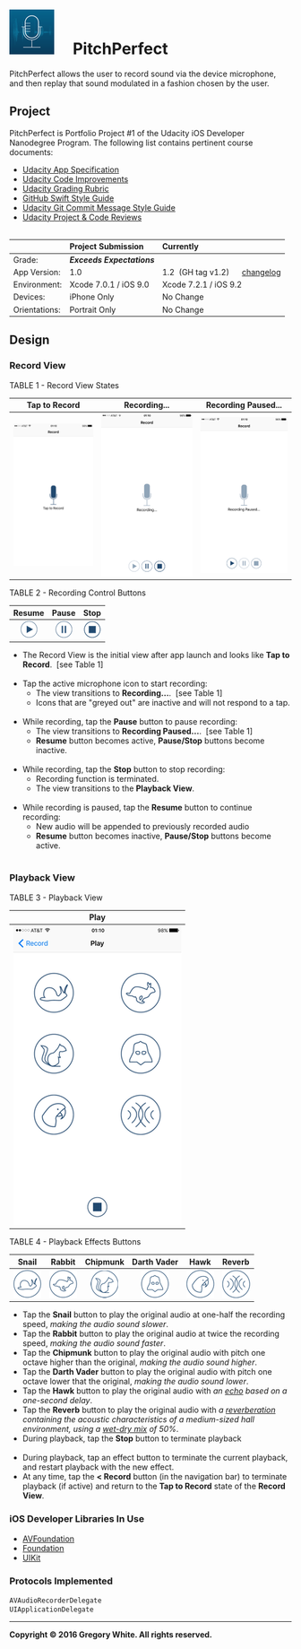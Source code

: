 # ![App Icon](./Paperwork/images/PitchPerfectAppIcon_80.png)&nbsp;&nbsp;&nbsp;&nbsp;&nbsp;PitchPerfect

PitchPerfect allows the user to record sound via the device microphone, and then replay that sound modulated in a fashion chosen by the user.

## Project

PitchPerfect is Portfolio Project #1 of the Udacity iOS Developer Nanodegree Program.  The following list contains pertinent course documents:  

* [Udacity App Specification](./Paperwork/Udacity/UdacityAppSpecification.pdf)  
* [Udacity Code Improvements](./Paperwork/Udacity/UdacityCodeImprovements.pdf)
* [Udacity Grading Rubric](./Paperwork/Udacity/UdacityGradingRubric.pdf)  
* [GitHub Swift Style Guide](./Paperwork/Udacity/GitHubSwiftStyleGuide.pdf)  
* [Udacity Git Commit Message Style Guide](./Paperwork/Udacity/UdacityGitCommitMessageStyleGuide.pdf)  
* [Udacity Project & Code Reviews](https://review.udacity.com/#!/reviews/48019)<br/><br/>

|               | Project Submission          | Currently
| :---          | :---                        | :---      |
| Grade:        |  ***Exceeds Expectations*** |           |  
| App Version:  | 1.0                         | 1.2&nbsp;&nbsp;(GH tag v1.2)&nbsp;&nbsp;&nbsp;&nbsp;&nbsp;&nbsp;[changelog](./Paperwork/READMEFiles/ChangeLog.md)|
| Environment:  | Xcode 7.0.1 / iOS 9.0       | Xcode 7.2.1 / iOS 9.2 |
| Devices:      | iPhone Only                 | No Change |
| Orientations: | Portrait Only               | No Change |

## Design

### Record View

TABLE 1 - Record View States

| Tap to Record | Recording... | Recording Paused... |
| :---:         | :---:        | :---:               |
| ![Tap to Record View](./Paperwork/images/TapToRecordView.png) | ![Recording View](./Paperwork/images/RecordingView.png) | ![Recording Paused View](./Paperwork/images/RecordingPausedView.png) |

TABLE 2 - Recording Control Buttons

| Resume | Pause | Stop  |
| :---:  | :---: | :---: |
| ![Resume Button](./Paperwork/images/ResumeButton_30.png) | ![Pause Button](./Paperwork/images/PauseButton_30.png) | ![Stop Button](./Paperwork/images/StopButton_30.png) |

* The Record View is the initial view after app launch and looks like **Tap to Record**.&nbsp;&nbsp;[see Table 1]<br/><br/>
* Tap the active microphone icon to start recording:  
  - The view transitions to **Recording...**.&nbsp;&nbsp;[see Table 1]
  - Icons that are "greyed out" are inactive and will not respond to a tap.<br/><br/>
* While recording, tap the **Pause** button to pause recording:
  - The view transitions to **Recording Paused...**.&nbsp;&nbsp;[see Table 1]
  - **Resume** button becomes active, **Pause/Stop** buttons become inactive.<br/><br/>
* While recording, tap the **Stop** button to stop recording:
  - Recording function is terminated.
  - The view transitions to the **Playback View**.<br/><br/>
* While recording is paused, tap the **Resume** button to continue recording:
  - New audio will be appended to previously recorded audio
  - **Resume** button becomes inactive, **Pause/Stop** buttons become active.<br/><br/>

### Playback View

TABLE 3 - Playback View

| Play                                      | 
| :---:                           |                      
| ![Playback View](./Paperwork/images/PlayView.png) |

TABLE 4 - Playback Effects Buttons

| Snail  | Rabbit | Chipmunk | Darth Vader | Hawk  | Reverb |
| :---:  | :---:  | :---:    | :---:       | :---: | :---:  | 
| ![Snail Button](./Paperwork/images/SnailButton_50.png) | ![Rabbit Button](./Paperwork/images/RabbitButton_50.png) | ![Chipmunk Button](./Paperwork/images/ChipmunkButton_50.png) | ![Darth Vader Button](./Paperwork/images/DarthVaderButton_50.png) | ![Hawk Button](./Paperwork/images/HawkButton_50.png) | ![Reverb Button](./Paperwork/images/ReverbButton_50.png)

* Tap the **Snail** button to play the original audio at one-half the recording speed, *making the audio sound slower*.
* Tap the **Rabbit** button to play the original audio at twice the recording speed, *making the audio sound faster*.
* Tap the **Chipmunk** button to play the original audio with pitch one octave higher than the original, *making the audio sound higher*.
* Tap the **Darth Vader** button to play the original audio with pitch one octave lower that the original, *making the audio sound lower*.
* Tap the **Hawk** button to play the original audio with *an [echo](https://en.wikipedia.org/wiki/Echo) based on a one-second delay*.
* Tap the **Reverb** button to play the original audio with *a [reverberation](https://en.wikipedia.org/wiki/Reverberation) containing the acoustic characteristics of a medium-sized hall environment, using a [wet-dry mix](http://www.differencebetween.net/technology/difference-between-wet-and-dry-signals-or-sounds/) of 50%*.
* During playback, tap the **Stop** button to terminate playback<br/><br/>
* During playback, tap an effect button to terminate the current playback, and restart playback with the new effect.
* At any time, tap the **< Record** button (in the navigation bar) to terminate playback (if active) and return to the **Tap to Record** state of the **Record View**.

### iOS Developer Libraries In Use

* [AVFoundation](./Paperwork/READMEFiles/AVFoundation.md)
* [Foundation](./Paperwork/READMEFiles/Foundation.md)
* [UIKit](./Paperwork/READMEFiles/UIKit.md)

### Protocols Implemented

```
AVAudioRecorderDelegate
UIApplicationDelegate
```

---
**Copyright © 2016 Gregory White. All rights reserved.**
